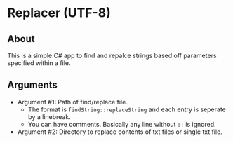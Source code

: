 [//]: <> (This readme is in the markdown format. Please preview in a markdown parser.)

# Replacer (UTF-8) 

## About
This is a simple C# app to find and repalce strings based off parameters specified within a file.

## Arguments
* Argument #1: Path of find/replace file.
    * The format is `findString::replaceString` and each entry is seperate by a linebreak.
    * You can have comments. Basically any line without `::` is ignored.
* Argument #2: Directory to replace contents of txt files or single txt file.

